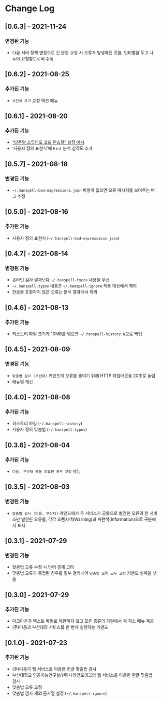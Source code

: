 # Change Log

## [0.6.3] - 2021-11-24

### 변경된 기능

- 다음 서버 정책 변경으로 긴 문장 교정 시 오류가 발생하던 것을, 인터벌을 두고 나누어 요청함으로써 수정

## [0.6.2] - 2021-08-25

### 추가된 기능

- `사전에 추가` 교정 액션 메뉴

## [0.6.1] - 2021-08-20

### 추가된 기능

- [“비주얼 스튜디오 코드 한스펠” 설정 예시](https://gist.github.com/9beach/3e11ceafcf9477b0bf9f6512f8a4b55a)
- ‘사용자 정의 표현식’에 `Hint` 분석 심각도 추가

## [0.5.7] - 2021-08-18

### 변경된 기능

- `~/.hanspell-bad-expressions.json` 파일이 없으면 오류 메시지를 보여주는 버그 수정

## [0.5.0] - 2021-08-16

### 추가된 기능

- 사용자 정의 표현식 (`~/.hanspell-bad-expressions.json`)

## [0.4.7] - 2021-08-14

### 변경된 기능

- 온라인 검사 결과보다 `~/.hanspell-typos` 내용을 우선
- `~/.hanspell-typos` 내용은 `~/.hanspell-ignore` 적용 대상에서 제외
- 한글을 포함하지 않은 오류는 분석 결과에서 제외

## [0.4.6] - 2021-08-13

### 추가된 기능

- 히스토리 파일 크기가 10MB를 넘으면 `~/.hanspell-history.N`으로 백업

## [0.4.5] - 2021-08-09

### 변경된 기능

- `맞춤법 검사 (부산대)` 커맨드의 오류를 줄이기 위해 HTTP 타임아웃을 20초로 늘림
- 매뉴얼 개선

## [0.4.0] - 2021-08-08

### 추가된 기능

- 히스토리 파일 (`~/.hanspell-history`)
- 사용자 정의 맞춤법 (`~/.hanspell-typos`)

## [0.3.6] - 2021-08-04

### 추가된 기능

- `다음, 부산대 공통 오류만 모두 교정` 메뉴

## [0.3.5] - 2021-08-03

### 변경된 기능

- `맞춤법 검사 (다음, 부산대)` 커맨드에서 두 서비스가 공통으로 발견한 오류와 한 서비스만 발견한 오류를, 각각 오렌지색(Warning)과 파란색(Information)으로 구분해서 표시

## [0.3.1] - 2021-07-29

### 변경된 기능

- 맞춤법 오류 수정 시 단어 경계 고려
- 맞춤법 오류가 중첩된 경우를 일부 걸러내어 `맞춤법 오류 모두 교정` 커맨드 실패율 낮춤

## [0.3.0] - 2021-07-29

### 추가된 기능

- 마크다운과 텍스트 파일로 제한하지 않고 모든 종류의 파일에서 퀵 픽스 메뉴 제공
- (주)다음과 부산대의 서비스를 한 번에 실행하는 커맨드

## [0.1.0] - 2021-07-23

### 추가된 기능

- (주)다음의 웹 서비스를 이용한 한글 맞춤법 검사
- 부산대학교 인공지능연구실/(주)나라인포테크의 웹 서비스를 이용한 한글 맞춤법 검사
- 맞춤법 오류 교정
- 맞춤법 검사 제외 문자열 설정 (`~/.hanspell-ignore`)
